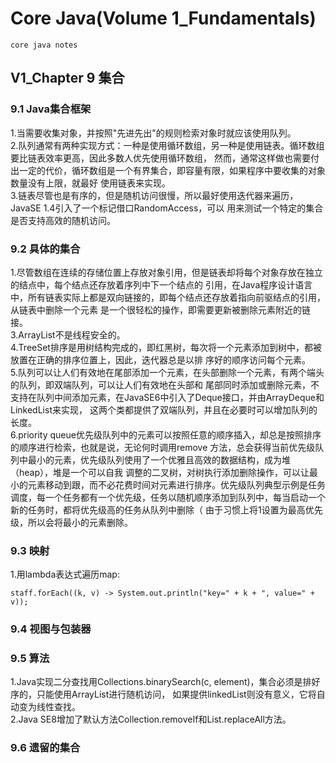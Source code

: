# Core Java(Volume 1_Fundamentals)
    core java notes
## V1_Chapter 9 集合
### 9.1 Java集合框架
1.当需要收集对象，并按照"先进先出"的规则检索对象时就应该使用队列。   
2.队列通常有两种实现方式：一种是使用循环数组，另一种是使用链表。循环数组要比链表效率更高，因此多数人优先使用循环数组，
然而，通常这样做也需要付出一定的代价，循环数组是一个有界集合，即容量有限，如果程序中要收集的对象数量没有上限，就最好
使用链表来实现。   
3.链表尽管也是有序的，但是随机访问很慢，所以最好使用迭代器来遍历，JavaSE 1.4引入了一个标记借口RandomAccess，可以
用来测试一个特定的集合是否支持高效的随机访问。   
### 9.2 具体的集合
1.尽管数组在连续的存储位置上存放对象引用，但是链表却将每个对象存放在独立的结点中，每个结点还存放着序列中下一个结点的
引用，在Java程序设计语言中，所有链表实际上都是双向链接的，即每个结点还存放着指向前驱结点的引用，从链表中删除一个元素
是一个很轻松的操作，即需要更新被删除元素附近的链接。   
3.ArrayList不是线程安全的。   
4.TreeSet排序是用树结构完成的，即红黑树，每次将一个元素添加到树中，都被放置在正确的排序位置上，因此，迭代器总是以排
序好的顺序访问每个元素。   
5.队列可以让人们有效地在尾部添加一个元素，在头部删除一个元素，有两个端头的队列，即双端队列，可以让人们有效地在头部和
尾部同时添加或删除元素，不支持在队列中间添加元素，在JavaSE6中引入了Deque接口，并由ArrayDeque和LinkedList来实现，
这两个类都提供了双端队列，并且在必要时可以增加队列的长度。   
6.priority queue优先级队列中的元素可以按照任意的顺序插入，却总是按照排序的顺序进行检索，也就是说，无论何时调用remove
方法，总会获得当前优先级队列中最小的元素，优先级队列使用了一个优雅且高效的数据结构，成为堆（heap），堆是一个可以自我
调整的二叉树，对树执行添加删除操作，可以让最小的元素移动到跟，而不必花费时间对元素进行排序。优先级队列典型示例是任务
调度，每一个任务都有一个优先级，任务以随机顺序添加到队列中，每当启动一个新的任务时，都将优先级高的任务从队列中删除（
由于习惯上将1设置为最高优先级，所以会将最小的元素删除。   
### 9.3 映射
1.用lambda表达式遍历map:
```
staff.forEach((k, v) -> System.out.println("key=" + k + ", value=" + v));
```
### 9.4 视图与包装器
### 9.5 算法
1.Java实现二分查找用Collections.binarySearch(c, element)，集合必须是排好序的，只能使用ArrayList进行随机访问，
如果提供linkedList则没有意义，它将自动变为线性查找。   
2.Java SE8增加了默认方法Collection.removeIf和List.replaceAll方法。   
### 9.6 遗留的集合
